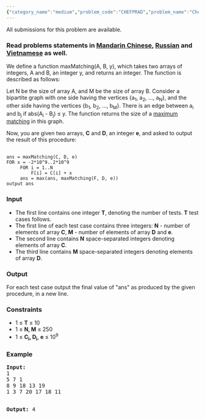 ```yaml
---
{"category_name":"medium","problem_code":"CHEFPRAD","problem_name":"Chef and Pairs","languages_supported":{"0":"ADA","1":"ASM","2":"BASH","3":"BF","4":"C","5":"C99 strict","6":"CAML","7":"CLOJ","8":"CLPS","9":"CPP 4.3.2","10":"CPP 4.9.2","11":"CPP14","12":"CS2","13":"D","14":"ERL","15":"FORT","16":"FS","17":"GO","18":"HASK","19":"ICK","20":"ICON","21":"JAVA","22":"JS","23":"LISP clisp","24":"LISP sbcl","25":"LUA","26":"NEM","27":"NICE","28":"NODEJS","29":"PAS fpc","30":"PAS gpc","31":"PERL","32":"PERL6","33":"PHP","34":"PIKE","35":"PRLG","36":"PYPY","37":"PYTH","38":"PYTH 3.4","39":"RUBY","40":"SCALA","41":"SCM chicken","42":"SCM guile","43":"SCM qobi","44":"ST","45":"TCL","46":"TEXT","47":"WSPC"},"max_timelimit":1,"source_sizelimit":50000,"problem_author":"mgch","problem_tester":null,"date_added":"1-06-2017","tags":{"0":"mgch"},"time":{"view_start_date":1496516400,"submit_start_date":1496516400,"visible_start_date":1496516400,"end_date":1735669800},"layout":"problem"}
---
```

<span class="solution-visible-txt">All submissions for this problem are available.</span><h3>Read problems statements in <a target="_blank" 
href="http://www.codechef.com/download/translated/SNCKEL17/mandarin/CHEFPRAD.pdf">Mandarin Chinese</a>, <a target="_blank" 
href="http://www.codechef.com/download/translated/SNCKEL17/russian/CHEFPRAD.pdf">Russian</a> and <a target="_blank" 
href="http://www.codechef.com/download/translated/SNCKEL17/vietnamese/CHEFPRAD.pdf">Vietnamese</a> as well.</h3>

<p>We define a function maxMatching(A, B, y), which takes two arrays of integers, A and B, an integer y, and returns an integer. The function is described as follows:</p>
<p>Let N be the size of array A, and M be the size of array B. Consider a bipartite graph with one side having the vertices {a<sub>1</sub>, a<sub>2</sub>, ..., a<sub>N</sub>}, and the other side having the vertices {b<sub>1</sub>, b<sub>2</sub>, ..., b<sub>M</sub>}. There is an edge between a<sub>i</sub> and b<sub>j</sub> if abs(A<sub>i</sub> - B<sub>j</sub>) ≤ y. The function returns the size of a <a href = "https://en.wikipedia.org/wiki/Matching_(graph_theory)#Definition">maximum matching</a> in this graph.</p>

<p> Now, you are given two arrays, <b>C</b> and <b>D</b>, an integer <b>e</b>, and asked to output the result of this procedure: </p>
<pre> <code>
ans = maxMatching(C, D, e)
FOR x = -2*10^9..2*10^9
	 FOR i = 1..N
	 	 F[i] = C[i] + x
	 ans = max(ans, maxMatching(F, D, e))
output ans
</code></pre>
<p> </p>

<h3>Input</h3>
<ul>
<li>The first line contains one integer <b>T</b>, denoting the number of tests. <b>T</b> test cases follows. </li>

<li>The first line of each test case contains three integers: <b>N</b> - number of elements of array <b>C</b>, <b>M</b> - number of elements of array <b>D</b> and <b>e</b>.</li>
<li>The second line contains <b>N</b> space-separated integers denoting elements of array <b>C</b>.</li>
<li>The third line contains <b>M</b> space-separated integers denoting elements of array <b>D</b>.</li>
</ul>

<h3>Output</h3>
<p> For each test case output the final value of "ans" as produced by the given procedure, in a new line. </p>

<h3>Constraints</h3>
<ul>
<li>1 ≤ <b>T</b> ≤ 10</li>
<li>1 ≤ <b>N, M</b> ≤ 250 </li>
<li>1 ≤ <b>C<sub>i</sub>, D<sub>i</sub></b>, <b>e</b> ≤ 10<sup>9</sup></li>
</ul>

<h3>Example</h3>
<pre><b>Input:</b>
1
5 7 1
8 9 18 13 19
1 3 7 20 17 18 11

<b>Output:</b>
4
</pre>